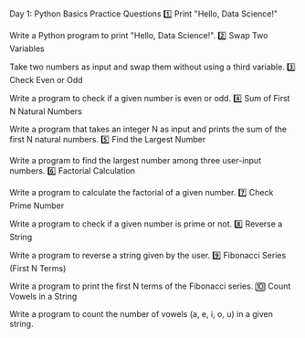 Day 1: Python Basics Practice Questions
1️⃣ Print "Hello, Data Science!"

Write a Python program to print "Hello, Data Science!".
2️⃣ Swap Two Variables

Take two numbers as input and swap them without using a third variable.
3️⃣ Check Even or Odd

Write a program to check if a given number is even or odd.
4️⃣ Sum of First N Natural Numbers

Write a program that takes an integer N as input and prints the sum of the first N natural numbers.
5️⃣ Find the Largest Number

Write a program to find the largest number among three user-input numbers.
6️⃣ Factorial Calculation

Write a program to calculate the factorial of a given number.
7️⃣ Check Prime Number

Write a program to check if a given number is prime or not.
8️⃣ Reverse a String

Write a program to reverse a string given by the user.
9️⃣ Fibonacci Series (First N Terms)

Write a program to print the first N terms of the Fibonacci series.
🔟 Count Vowels in a String

Write a program to count the number of vowels (a, e, i, o, u) in a given string.

